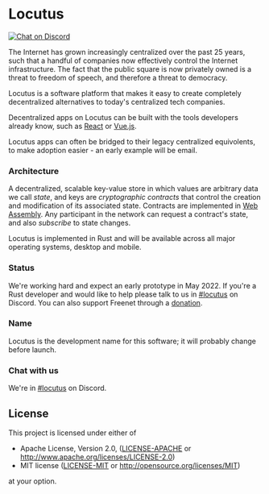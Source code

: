 # Locutus 

[![Chat on Discord](https://img.shields.io/discord/917499817758978089?label=chat&logo=discord)](https://discord.gg/Q2FWzCqKQD)

The Internet has grown increasingly centralized over the past 25 years, such that a handful of companies now effectively control the Internet infrastructure. The fact that the public square is now privately owned is a threat to freedom of speech, and therefore a threat to democracy.

Locutus is a software platform that makes it easy to create completely decentralized alternatives to today's centralized tech companies.

Decentralized apps on Locutus can be built with the tools developers already know, such as [React](https://reactjs.org/) or [Vue.js](https://vuejs.org/).

Locutus apps can often be bridged to their legacy centralized equivolents, to make adoption easier - an early example will be email.

### Architecture

A decentralized, scalable key-value store in which values are arbitrary data we call *state*, and keys are *cryptographic contracts* that control 
the creation and modification of its associated state. Contracts are implemented in [Web Assembly](https://webassembly.org/). Any participant in the network can request a contract's state, and also *subscribe* to state changes.

Locutus is implemented in Rust and will be available across all major operating systems, desktop and mobile.

### Status

We're working hard and expect an early prototype in May 2022. If you're a Rust developer and would like to help please talk to us in [#locutus](https://discord.gg/2kZuKNxYXv) on Discord. You can also support Freenet through a [donation](https://freenetproject.org/pages/donate.html).

### Name

Locutus is the development name for this software; it will probably change before launch.

### Chat with us

We're in [#locutus](https://discord.gg/2kZuKNxYXv) on Discord.

## License

This project is licensed under either of

- Apache License, Version 2.0, ([LICENSE-APACHE](LICENSE-APACHE) or
  http://www.apache.org/licenses/LICENSE-2.0)
- MIT license ([LICENSE-MIT](LICENSE-MIT) or
  http://opensource.org/licenses/MIT)

at your option.
